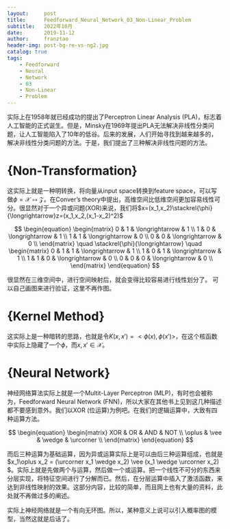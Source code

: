 ```yaml
---
layout:     post
title:      Feedforward_Neural_Network_03_Non-Linear_Problem
subtitle:   2022年10月
date:       2019-11-12
author:     franztao
header-img: post-bg-re-vs-ng2.jpg
catalog: true
tags:
    - Feedforward
    - Neural
    - Network
    - 03
    - Non-Linear
    - Problem
---
```


    

实际上在1958年就已经成功的提出了Perceptron Linear Analysis (PLA)，标志着人工智能的正式诞生。但是，Minsky在1969年提出PLA无法解决非线性分类问题，让人工智能陷入了10年的低谷。后来的发展，人们开始寻找到越来越多的，解决非线性分类问题的方法。于是，我们提出了三种解决非线性问题的方法。

#  {Non-Transformation}
这实际上就是一种明转换，将向量从input space转换到feature space，可以写做$\phi = \mathcal{X}\longmapsto\mathcal{Z}$。在Conver’s theory中提出，高维空间比低维空间更加容易线性可分。很显然对于一个异或问题(XOR)来说，我们将$x=(x_1,x_2)\stackrel{\phi}{\longrightarrow}z=(x_1,x_2,(x_1-x_2)^2)$

$$
\begin{equation}
    \begin{matrix}
        0 & 1 & \longrightarrow & 1 \\
        1 & 0 & \longrightarrow & 1 \\
        1 & 1 & \longrightarrow & 0 \\
        0 & 0 & \longrightarrow & 0 \\
    \end{matrix}
    \quad
    \stackrel{\phi}{\longrightarrow}
    \quad
    \begin{matrix}
        0 & 1 & 1 & \longrightarrow & 1 \\
        1 & 0 & 1 & \longrightarrow & 1 \\
        1 & 1 & 0 & \longrightarrow & 0 \\
        0 & 0 & 0 & \longrightarrow & 0 \\
    \end{matrix}
\end{equation}
$$

很显然在三维空间中，进行空间映射后，就会变得比较容易进行线性划分了。
可以自己画图来进行验证，这里不再作图。

#  {Kernel Method}
这实际上是一种暗转的思路，也就是令$K(x,x')=<\phi(x),\phi(x')>$，在这个核函数中实际上隐藏了一个$\phi$，而$x,x'\in \mathcal{X}$。

#  {Neural Network}
神经网络算法实际上就是一个Multit-Layer Perceptron (MLP)，有时也会被称为，Feedforward Neural Network (FNN)，所以大家在其他书上见到这几种描述都不要感到意外。我们以XOR (位运算)为例吧。在我们的逻辑运算中，大致有四种运算方法。

$$
\begin{equation}
    \begin{matrix}
        XOR & OR & AND & NOT \\
        \oplus & \vee & \wedge & \urcorner \\
    \end{matrix}
\end{equation}
$$

而后三种运算为基础运算，因为异或运算实际上是可以由后三种运算组成，也就是$x_1\oplus x_2 = (\urcorner x_1 \wedge x_2) \vee (x_1 \wedge \urcorner x_2) $。实际上就是先做两个与运算，然后做一个或运算。把一个线性不可分的东西来分层实现，将特征空间进行了分解而已。然后，在分层运算中插入了激活函数，来达到非线性映射的效果。这部分内容，比较的简单，而且网上也有大量的资料，此处就不再做过多的阐述。

实际上神经网络就是一个有向无环图。所以，某种意义上说可以引入概率图的模型，当然这就是后话了。

